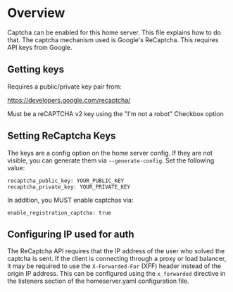 # Overview
Captcha can be enabled for this home server. This file explains how to do that.
The captcha mechanism used is Google's ReCaptcha. This requires API keys from Google.

## Getting keys

Requires a public/private key pair from:

<https://developers.google.com/recaptcha/>

Must be a reCAPTCHA v2 key using the "I'm not a robot" Checkbox option

## Setting ReCaptcha Keys

The keys are a config option on the home server config. If they are not
visible, you can generate them via `--generate-config`. Set the following value:

    recaptcha_public_key: YOUR_PUBLIC_KEY
    recaptcha_private_key: YOUR_PRIVATE_KEY

In addition, you MUST enable captchas via:

    enable_registration_captcha: true

## Configuring IP used for auth

The ReCaptcha API requires that the IP address of the user who solved the
captcha is sent. If the client is connecting through a proxy or load balancer,
it may be required to use the `X-Forwarded-For` (XFF) header instead of the origin
IP address. This can be configured using the `x_forwarded` directive in the
listeners section of the homeserver.yaml configuration file.
